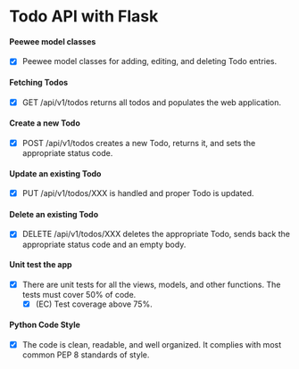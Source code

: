 # Todo API with Flask

#### Peewee model classes
- [x] Peewee model classes for adding, editing, and deleting Todo entries.

#### Fetching Todos
- [x] GET /api/v1/todos returns all todos and populates the web application.

#### Create a new Todo
- [x] POST /api/v1/todos creates a new Todo, returns it, 
and sets the appropriate status code.

#### Update an existing Todo
- [x] PUT /api/v1/todos/XXX is handled and proper Todo is updated.

#### Delete an existing Todo
- [x] DELETE /api/v1/todos/XXX deletes the appropriate Todo,
sends back the appropriate status code and an empty body.

#### Unit test the app
- [x] There are unit tests for all the views, models, and other functions.
The tests must cover 50% of code.
    - [x] (EC) Test coverage above 75%.

#### Python Code Style
- [x] The code is clean, readable, and well organized. It complies with most
common PEP 8 standards of style. 